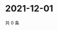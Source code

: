 # 2021-12-01

共 0 条

<!-- BEGIN WEIBO -->
<!-- 最后更新时间 Wed Dec 01 2021 02:01:04 GMT+0800 (China Standard Time) -->

<!-- END WEIBO -->
